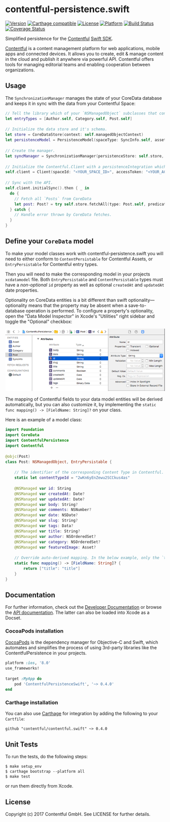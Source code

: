 # contentful-persistence.swift

[![Version](https://img.shields.io/cocoapods/v/ContentfulPersistenceSwift.svg?style=flat)](http://cocoadocs.org/docsets/ContentfulPersistenceSwift)
[![Carthage compatible](https://img.shields.io/badge/Carthage-compatible-4BC51D.svg?style=flat)](https://github.com/Carthage/Carthage)
[![License](https://img.shields.io/cocoapods/l/ContentfulPersistenceSwift.svg?style=flat)](http://cocoadocs.org/docsets/ContentfulPersistenceSwift)
[![Platform](https://img.shields.io/cocoapods/p/ContentfulPersistenceSwift.svg?style=flat)](http://cocoadocs.org/docsets/ContentfulPersistenceSwift)
[![Build Status](https://img.shields.io/travis/contentful/contentful-persistence.swift/master.svg?style=flat)](https://travis-ci.org/contentful/contentful-persistence.swift)
[![Coverage Status](https://img.shields.io/coveralls/contentful/contentful-persistence.swift.svg)](https://coveralls.io/github/contentful/contentful-persistence.swift)

Simplified persistence for the [Contentful][1] [Swift SDK][2].

[Contentful][1] is a content management platform for web applications, mobile apps and connected devices. It allows you to create, edit & manage content in the cloud and publish it anywhere via powerful API. Contentful offers tools for managing editorial teams and enabling cooperation between organizations.

## Usage

The `SynchronizationManager` manages the state of your CoreData database and keeps it in sync with the data from your Contentful Space:

```swift
// Tell the library which of your `NSManagedObject` subclasses that conform to `EntryPersistable` should be used when mapping API resonses to CoreData entities.
let entryTypes = [Author.self, Category.self, Post.self]

// Initialize the data store and it's schema.
let store = CoreDataStore(context: self.managedObjectContext)
let persistenceModel = PersistenceModel(spaceType: SyncInfo.self, assetType: Asset.self, entryTypes: entryTypes)

// Create the manager.
let syncManager = SynchronizationManager(persistenceStore: self.store, persistenceModel: persistenceModel)

// Initialize the Contentful.Client with a persistenceIntegration which will receive messages about changes when calling `sync methods`
self.client = Client(spaceId: "<YOUR_SPACE_ID>", accessToken: "<YOUR_ACCESS_TOKEN>", persistenceIntegration: syncManager)

// Sync with the API. 
self.client.initialSync().then { _ in
  do {
    // Fetch all `Posts` from CoreData
    let post: Post? = try self.store.fetchAll(type: Post.self, predicate: NSPredicate(value: true))
  } catch {
    // Handle error thrown by CoreData fetches.
  }
}
```

## Define your `CoreData` model

To make your model classes work with contentful-persistence.swift you will need to either conform to `ContentPersistable` for Contentful Assets, or `EntryPersistable` for Contentful entry types.

Then you will need to make the corresponding model in your projects `xcdatamodel` file. Both `EntryPersistable` and `ContentPersistable` types must have a _non-optional_ `id` property as well as optional `createdAt` and `updatedAt` date properties.

Optionality on CoreData entities is a bit different than swift optionality—optionality means that the property may be absent when a save-to-database operation is performed. To configure a property's optionality, open the "Data Model Inspector" in Xcode's "Utilities" right sidebar and toggle the "Optional" checkbox:

![](Screenshots/CoreDataOptionality.png)

The mapping of Contentful fields to your data model entities will be derived automatically, but you can also customize it, by implementing the `static func mapping() -> [FieldName: String]?` on your class.

Here is an example of a model class:

```swift
import Foundation
import CoreData
import ContentfulPersistence
import Contentful

@objc(Post)
class Post: NSManagedObject, EntryPersistable {
      
    // The identifier of the corresponding Content Type in Contentful.
    static let contentTypeId = "2wKn6yEnZewu2SCCkus4as"

    @NSManaged var id: String
    @NSManaged var createdAt: Date?
    @NSManaged var updatedAt: Date?
    @NSManaged var body: String?
    @NSManaged var comments: NSNumber?
    @NSManaged var date: NSDate?
    @NSManaged var slug: String?
    @NSManaged var tags: Data?
    @NSManaged var title: String?
    @NSManaged var author: NSOrderedSet?
    @NSManaged var category: NSOrderedSet?
    @NSManaged var featuredImage: Asset?

    // Override auto-derived mapping. In the below example, only the `title` property will be populated.
    static func mapping() -> [FieldName: String]? {
        return ["title": "title"]
    }
}
```

## Documentation

For further information, check out the [Developer Documentation][4] or browse the [API documentation][3]. The latter can also be loaded into Xcode as a Docset.

### CocoaPods installation

[CocoaPods][5] is the dependency manager for Objective-C and Swift, which automates and simplifies the process of using 3rd-party libraries like the ContentfulPersistence in your projects.

```ruby
platform :ios, '8.0'
use_frameworks!

target :MyApp do
	pod 'ContentfulPersistenceSwift', '~> 0.4.0'
end
```

### Carthage installation

You can also use [Carthage][6] for integration by adding the following to your `Cartfile`:

```
github "contentful/contentful.swift" ~> 0.4.0
```

## Unit Tests

To run the tests, do the following steps:

```
$ make setup_env
$ carthage bootstrap --platform all
$ make test
```
or run them directly from Xcode.

## License

Copyright (c) 2017 Contentful GmbH. See LICENSE for further details.

[1]: https://www.contentful.com
[2]: https://github.com/contentful/contentful.swift
[3]: http://cocoadocs.org/docsets/ContentfulPersistenceSwift/
[4]: https://www.contentful.com/developers/docs/references/content-delivery-api/
[5]: https://cocoapods.org/
[6]: https://github.com/Carthage/Carthage

